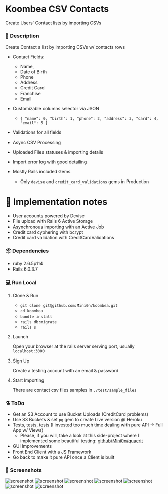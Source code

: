 # Koombea CSV Contacts

Create Users' Contact lists by importing CSVs

### 📍 Description

Create Contact a list by importing CSVs w/ contacts rows

- Contact Fields:

  - Name,
  - Date of Birth
  - Phone
  - Address
  - Credit Card
  - Franchise
  - Email

- Customizable columns selector via JSON

  - `{ "name": 0, "birth": 1, "phone": 2, "address": 3, "card": 4, "email": 5 }`

- Validations for all fields
- Async CSV Processing
- Uploaded Files statuses & importing details
- Import error log with good detailing
- Mostly Rails included Gems.
  - Only `devise` and `credit_card_validations` gems in Production

# 🧱 Implementation notes

- User accounts powered by Devise
- File upload with Rails 6 Active Storage
- Asynchronous importing with an Active Job
- Credit card cyphering with bcrypt
- Credit card validation with CreditCardValidations

### 📦 Dependencies

- ruby 2.6.5p114
- Rails 6.0.3.7

### 💻 Run Local

1. Clone & Run

   - `git clone git@github.com:Mini0n/koombea.git`
   - `cd koombea`
   - `bundle install`
   - `rails db:migrate`
   - `rails s`

2. Launch

   Open your browser at the rails server serving port, usually `localhost:3000`

3. Sign Up

   Create a testing account with an email & password

4. Start Importing

   There are contact csv files samples in `./test/sample_files`

### ⚗️ ToDo

- Get an S3 Account to use Bucket Uploads (CreditCard problems)
- Use S3 Buckets & set `pg` gem to create Live version @ Heroku
- Tests, tests, tests (I invested too much time dealing with pure API -> Full App w/ Views)
  - Please, if you will, take a look at this side-project where I implemented some beautiful testing: [github/Mini0n/quaerit](https://github.com/Mini0n/quaerit)
- GUI Improvements
- Front End Client with a JS Framework
- Go back to make it pure API once a Client is built

### 📸 Screenshots

![screenshot](https://i.imgur.com/LGQUj7w.png)
![screenshot](https://i.imgur.com/qMJfNGR.png)
![screenshot](https://i.imgur.com/EI7bEqc.png)
![screenshot](https://i.imgur.com/YbaUtHI.png)
![screenshot](https://i.imgur.com/qGxZKW3.png)
![screenshot](https://i.imgur.com/FnlXcHg.png)
![screenshot](https://i.imgur.com/Xsbuj14.png)
